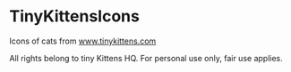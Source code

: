 # TinyKittensIcons
Icons of cats from www.tinykittens.com

All rights belong to tiny Kittens HQ. For personal use only, fair use applies.
